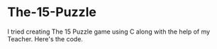 # The-15-Puzzle
I tried creating The 15 Puzzle game using C along with the help of my Teacher. Here's the code. 
